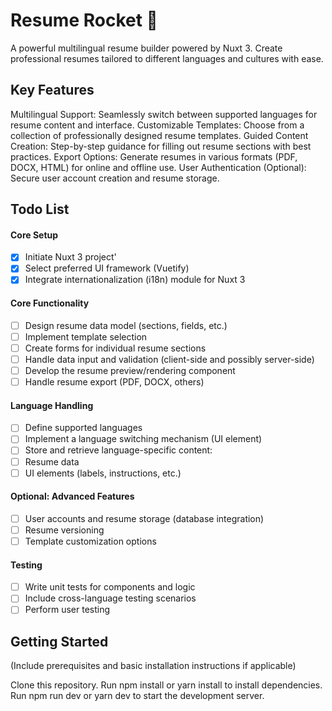 # Resume Rocket 🚀

A powerful multilingual resume builder powered by Nuxt 3. Create professional resumes tailored to different languages and cultures with ease.

## Key Features
Multilingual Support: Seamlessly switch between supported languages for resume content and interface.
Customizable Templates: Choose from a collection of professionally designed resume templates.
Guided Content Creation: Step-by-step guidance for filling out resume sections with best practices.
Export Options: Generate resumes in various formats (PDF, DOCX, HTML) for online and offline use.
User Authentication (Optional): Secure user account creation and resume storage.
## Todo List

#### Core Setup
- [x] Initiate Nuxt 3 project'
- [x] Select preferred UI framework (Vuetify)
- [x] Integrate internationalization (i18n) module for Nuxt 3

#### Core Functionality
- [ ] Design resume data model (sections, fields, etc.)
- [ ] Implement template selection
- [ ] Create forms for individual resume sections
- [ ] Handle data input and validation (client-side and possibly server-side)
- [ ] Develop the resume preview/rendering component
- [ ] Handle resume export (PDF, DOCX, others)

#### Language Handling
- [ ] Define supported languages
- [ ] Implement a language switching mechanism (UI element)
- [ ] Store and retrieve language-specific content:
- [ ] Resume data
- [ ] UI elements (labels, instructions, etc.)

#### Optional: Advanced Features
- [ ] User accounts and resume storage (database integration)
- [ ] Resume versioning
- [ ] Template customization options

#### Testing
- [ ] Write unit tests for components and logic
- [ ] Include cross-language testing scenarios
- [ ] Perform user testing

## Getting Started
(Include prerequisites and basic installation instructions if applicable)

Clone this repository.
Run npm install or yarn install to install dependencies.
Run npm run dev or yarn dev to start the development server.